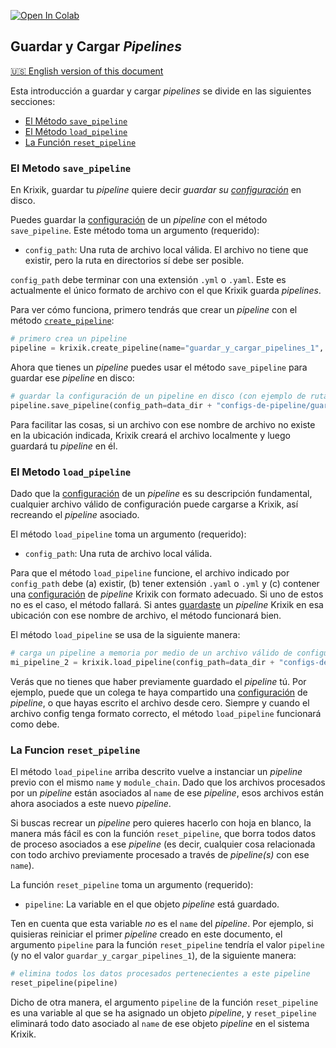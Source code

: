 <a href="https://colab.research.google.com/github/krixik-ai/krixik-docs/blob/main/docs/system/pipeline_creation/saving_and_loading_pipelines.ipynb" target="_parent"><img src="https://colab.research.google.com/assets/colab-badge.svg" alt="Open In Colab"/></a>

## Guardar y Cargar *Pipelines*
[🇺🇸 English version of this document](https://krixik-docs.readthedocs.io/latest/system/pipeline_creation/saving_and_loading_pipelines/)

Esta introducción a guardar y cargar *pipelines* se divide en las siguientes secciones:

- [El Método `save_pipeline`](#el-metodo-save_pipeline)
- [El Método `load_pipeline`](#el-metodo-load_pipeline)
- [La Función `reset_pipeline`](#la-funcion-reset_pipeline)

### El Metodo `save_pipeline`

En Krixik, guardar tu *pipeline* quiere decir *guardar su [configuración](configuracion_de_pipelines.md)* en disco.

Puedes guardar la [configuración](configuracion_de_pipelines.md) de un *pipeline* con el método `save_pipeline`. Este método toma un argumento (requerido):

- `config_path`: Una ruta de archivo local válida. El archivo no tiene que existir, pero la ruta en directorios sí debe ser posible.

`config_path` debe terminar con una extensión `.yml` o `.yaml`. Este es actualmente el único formato de archivo con el que Krixik guarda *pipelines*.

Para ver cómo funciona, primero tendrás que crear un *pipeline* con el método [`create_pipeline`](creacion_de_pipelines.md):


```python
# primero crea un pipeline
pipeline = krixik.create_pipeline(name="guardar_y_cargar_pipelines_1", module_chain=["summarize", "summarize", "keyword-db"])
```

Ahora que tienes un *pipeline* puedes usar el método `save_pipeline` para guardar ese *pipeline* en disco:


```python
# guardar la configuración de un pipeline en disco (con ejemplo de ruta; la ruta debe obedecer lo que dicte tu sistema operativo)
pipeline.save_pipeline(config_path=data_dir + "configs-de-pipeline/guarda-demo-pipeline.yaml")
```

Para facilitar las cosas, si un archivo con ese nombre de archivo no existe en la ubicación indicada, Krixik creará el archivo localmente y luego guardará tu *pipeline* en él.

### El Metodo `load_pipeline`

Dado que la [configuración](configuracion_de_pipelines.md) de un *pipeline* es su descripción fundamental, cualquier archivo válido de configuración puede cargarse a Krixik, así recreando el *pipeline* asociado.

El método `load_pipeline` toma un argumento (requerido):

- `config_path`: Una ruta de archivo local válida.

Para que el método `load_pipeline` funcione, el archivo indicado por `config_path` debe (a) existir, (b) tener extensión `.yaml` o `.yml` y (c) contener una [configuración](configuracion_de_pipelines.md) de *pipeline* Krixik con formato adecuado. Si uno de estos no es el caso, el método fallará. Si antes [guardaste](#el-metodo-save_pipeline) un *pipeline* Krixik en esa ubicación con ese nombre de archivo, el método funcionará bien.

El método `load_pipeline` se usa de la siguiente manera:


```python
# carga un pipeline a memoria por medio de un archivo válido de configuración
mi_pipeline_2 = krixik.load_pipeline(config_path=data_dir + "configs-de-pipeline/guarda-demo-pipeline.yaml")
```

Verás que no tienes que haber previamente guardado el *pipeline* tú. Por ejemplo, puede que un colega te haya compartido una [configuración](configuracion_de_pipelines.md) de *pipeline*, o que hayas escrito el archivo desde cero. Siempre y cuando el archivo config tenga formato correcto, el método `load_pipeline` funcionará como debe.

### La Funcion `reset_pipeline`

El método `load_pipeline` arriba descrito vuelve a instanciar un *pipeline* previo con el mismo `name` y `module_chain`. Dado que los archivos procesados por un *pipeline* están asociados al `name` de ese *pipeline*, esos archivos están ahora asociados a este nuevo *pipeline*.

Si buscas recrear un *pipeline* pero quieres hacerlo con hoja en blanco, la manera más fácil es con la función `reset_pipeline`, que borra todos datos de proceso asociados a ese *pipeline* (es decir, cualquier cosa relacionada con todo archivo previamente procesado a través de *pipeline(s)* con ese `name`).

La función `reset_pipeline` toma un argumento (requerido):

- `pipeline`: La variable en el que objeto *pipeline* está guardado.

Ten en cuenta que esta variable _no_ es el `name` del *pipeline*. Por ejemplo, si quisieras reiniciar el primer *pipeline* creado en este documento, el argumento `pipeline` para la función `reset_pipeline` tendría el valor `pipeline` (y no el valor `guardar_y_cargar_pipelines_1`), de la siguiente manera:


```python
# elimina todos los datos procesados pertenecientes a este pipeline
reset_pipeline(pipeline)
```

Dicho de otra manera, el argumento `pipeline` de la función `reset_pipeline` es una variable al que se ha asignado un objeto *pipeline*, y `reset_pipeline` eliminará todo dato asociado al `name` de ese objeto *pipeline* en el sistema Krixik.
